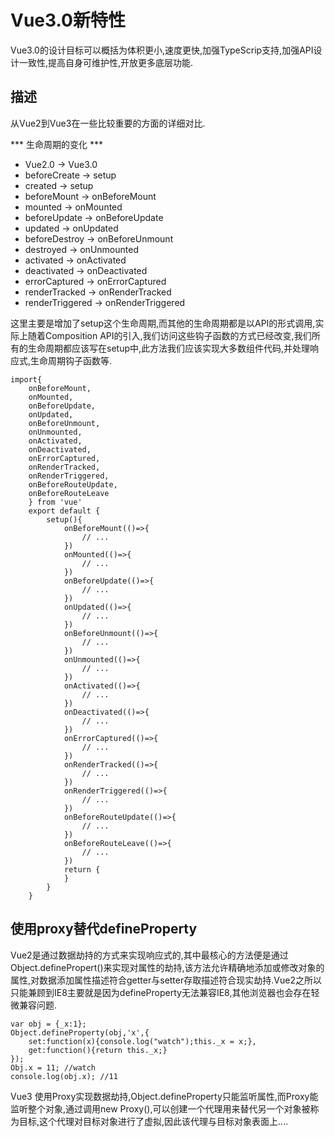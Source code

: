 # Vue3.0新特性
Vue3.0的设计目标可以概括为体积更小,速度更快,加强TypeScrip支持,加强API设计一致性,提高自身可维护性,开放更多底层功能.

## 描述
从Vue2到Vue3在一些比较重要的方面的详细对比.

*** 生命周期的变化 ***
* Vue2.0 -> Vue3.0
* beforeCreate -> setup
* created -> setup
* beforeMount -> onBeforeMount
* mounted -> onMounted
* beforeUpdate -> onBeforeUpdate
* updated -> onUpdated
* beforeDestroy -> onBeforeUnmount
* destroyed -> onUnmounted
* activated -> onActivated
* deactivated -> onDeactivated
* errorCaptured -> onErrorCaptured
* renderTracked -> onRenderTracked
* renderTriggered -> onRenderTriggered

这里主要是增加了setup这个生命周期,而其他的生命周期都是以API的形式调用,实际上随着Composition API的引入,我们访问这些钩子函数的方式已经改变,我们所有的生命周期都应该写在setup中,此方法我们应该实现大多数组件代码,并处理响应式,生命周期钩子函数等.

```
import{
    onBeforeMount,
    onMounted,
    onBeforeUpdate,
    onUpdated,
    onBeforeUnmount,
    onUnmounted,
    onActivated,
    onDeactivated,
    onErrorCaptured,
    onRenderTracked,
    onRenderTriggered,
    onBeforeRouteUpdate,
    onBeforeRouteLeave
    } from 'vue'
    export default {
        setup(){
            onBeforeMount(()=>{
                // ...
            })
            onMounted(()=>{
                // ...
            })
            onBeforeUpdate(()=>{
                // ...
            })
            onUpdated(()=>{
                // ...
            })
            onBeforeUnmount(()=>{
                // ...
            })
            onUnmounted(()=>{
                // ...
            })
            onActivated(()=>{
                // ...
            })
            onDeactivated(()=>{
                // ...
            })
            onErrorCaptured(()=>{
                // ...
            })
            onRenderTracked(()=>{
                // ...
            })
            onRenderTriggered(()=>{
                // ...
            })
            onBeforeRouteUpdate(()=>{
                // ...
            })
            onBeforeRouteLeave(()=>{
                // ...
            })
            return {
            }
        }
    }
```

## 使用proxy替代defineProperty
Vue2是通过数据劫持的方式来实现响应式的,其中最核心的方法便是通过Object.definePropert()来实现对属性的劫持,该方法允许精确地添加或修改对象的属性,对数据添加属性描述符合getter与setter存取描述符合现实劫持.Vue2之所以只能兼顾到IE8主要就是因为defineProperty无法兼容IE8,其他浏览器也会存在轻微兼容问题.

```
var obj = {_x:1};
Object.defineProperty(obj,'x',{
    set:function(x){console.log("watch");this._x = x;},
    get:function(){return this._x;}
});
Obj.x = 11; //watch
console.log(obj.x); //11

```

Vue3 使用Proxy实现数据劫持,Object.defineProperty只能监听属性,而Proxy能监听整个对象,通过调用new Proxy(),可以创建一个代理用来替代另一个对象被称为目标,这个代理对目标对象进行了虚拟,因此该代理与目标对象表面上....

## 